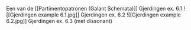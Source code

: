 Een van de [[Partimentopatronen (Galant Schemata)]]
Gjerdingen ex. 6.1
![[Gjerdingen example 6.1.jpg]]
Gjerdingen ex. 6.2
![[Gjerdingen example 6.2.jpg]]
Gjerdingen ex. 6.3 (met dissonant)


